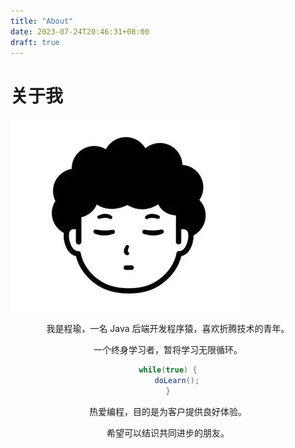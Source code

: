```yaml
---
title: "About"
date: 2023-07-24T20:46:31+08:00
draft: true
---
```


# 关于我


![image](/images/avatar.png)

<div align="center">

我是程瑜，一名 Java 后端开发程序猿，喜欢折腾技术的青年。

一个终身学习者，暂将学习无限循环。

```java
while(true) {
    doLearn();
}
```

热爱编程，目的是为客户提供良好体验。

希望可以结识共同进步的朋友。

</div>
